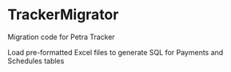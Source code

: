 # TrackerMigrator
Migration code for Petra Tracker

Load pre-formatted Excel files to generate SQL for Payments and Schedules tables
